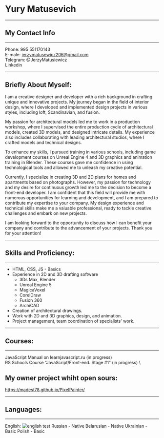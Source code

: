 # **Yury Matusevich**
----
## My Contact Info 
----
Phone: 995 551170143\
E-male: jerzymatusewicz206@gmail.com\
Telegram: @JerzyMatusiewicz\
Linkedin

****

## Briefly About Myself:

I am a creative designer and developer with a rich background in crafting unique and innovative projects. My journey began in the field of interior design, where I developed and implemented design projects in various styles, including loft, Scandinavian, and fusion.

My passion for architectural models led me to work in a production workshop, where I supervised the entire production cycle of architectural models, created 3D models, and designed intricate details. My experience also includes collaborating with leading architectural studios, where I crafted models and technical designs.

To enhance my skills, I pursued training in various schools, including game development courses on Unreal Engine 4 and 3D graphics and animation training in Blender. These courses gave me confidence in using technological tools and allowed me to unleash my creative potential.

Currently, I specialize in creating 3D and 2D plans for homes and apartments based on photographs. However, my passion for technology and my desire for continuous growth led me to the decision to become a front-end developer. I am confident that this field will provide me with numerous opportunities for learning and development, and I am prepared to contribute my expertise to your company. My design experience and technical skills make me a valuable professional, ready to tackle creative challenges and embark on new projects.

I am looking forward to the opportunity to discuss how I can benefit your company and contribute to the advancement of your projects. Thank you for your attention!
****

## Skills and Proficiency:

----
* HTML, CSS, JS - Basics
* Experience in 2D and 3D drafting software
    * 3Ds Max, Blender
    * Unreal Engine 5
    * MagicaVoxel
    * CorelDraw
    * Fusion 360
    * ArchiCAD
* Creation of architectural drawings.
* Work with 2D and 3D graphics, design, and animation.
* Project management, team coordination of specialists' work.

----
## Courses:

----
JavaScript Manual on learnjavascript.ru (in progress) \
RS Schools Course "JavaScript/Front-end. Stage #1" (in progress) \

## My owner project whiht open sours:
https://madest78.github.io/PixelPainter/

----
## Languages:

----
English:
![english test](https://github.com/Madest78/rsschool-cv/blob/hg-pages/photo_5206605789005991906_x.jpg)
Russian - Native
Belarusian - Native
Ukrainian - Basic
Polish - Basic